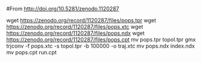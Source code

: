 #From http://doi.org/10.5281/zenodo.1120287

wget https://zenodo.org/record/1120287/files/pops.tpr
wget https://zenodo.org/record/1120287/files/pops.xtc
wget https://zenodo.org/record/1120287/files/pops.ndx
wget https://zenodo.org/record/1120287/files/pops.cpt
mv pops.tpr topol.tpr
gmx trjconv -f pops.xtc -s topol.tpr -b 100000 -o traj.xtc
mv pops.ndx index.ndx
mv pops.cpt run.cpt
